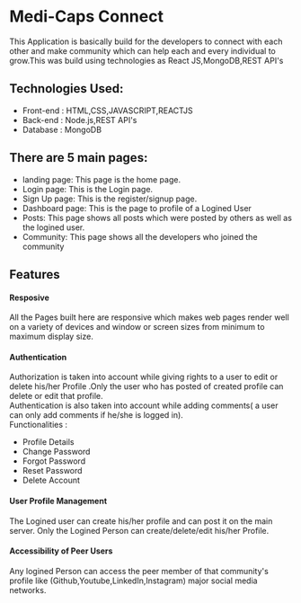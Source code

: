# Medi-Caps Connect
This Application is basically build for the developers to connect with each other and make community which can help each and every individual to grow.This was build using technologies as React JS,MongoDB,REST API's

## Technologies Used:
* Front-end : HTML,CSS,JAVASCRIPT,REACTJS
* Back-end : Node.js,REST API's 
* Database : MongoDB

## There are 5 main pages:
* landing page: This page is the home page.
* Login page: This is the Login page.
* Sign Up page: This is the register/signup page.
* Dashboard page: This is the page to profile of a Logined User
* Posts: This page shows all posts which were posted by others as well as the logined user.
* Community: This page shows all the developers who joined the community


## Features
#### Resposive
All the Pages built here are responsive which makes web pages render well on a variety of devices and window or screen sizes from minimum to maximum display size.
#### Authentication
Authorization is taken into account while giving rights to a user to edit or delete his/her Profile .Only the user who has posted of created profile can delete or edit that profile.\
Authentication is also taken into account while adding comments( a user can only add comments if he/she is logged in).\
Functionalities :
 - Profile Details
 - Change Password
 - Forgot Password
 - Reset Password
 - Delete Account
#### User Profile Management 
The Logined user can create his/her profile and can post it on the main server. Only the Logined Person can create/delete/edit his/her Profile.
#### Accessibility of Peer Users
Any logined Person can access the peer member of that community's profile like (Github,Youtube,LinkedIn,Instagram) major social media networks. 

